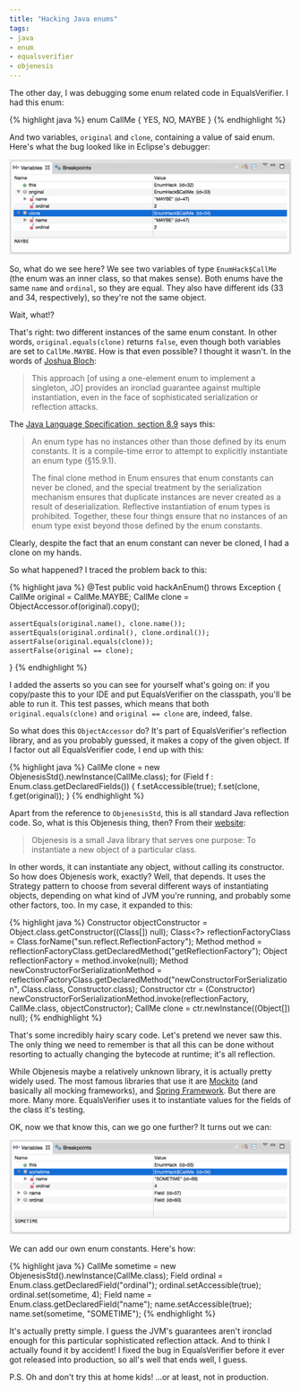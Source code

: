 ```yaml
---
title: "Hacking Java enums"
tags:
- java
- enum
- equalsverifier
- objenesis
---
```

The other day, I was debugging some enum related code in EqualsVerifier. I had this enum:

{% highlight java %}
enum CallMe { YES, NO, MAYBE }
{% endhighlight %}

And two variables, `original` and `clone`, containing a value of said enum. Here's what the bug looked like in Eclipse's debugger:

![Call Me Maybe](/images/2015-02-28-hacking-java-enums/CallMeMaybe.png)

So, what do we see here? We see two variables of type `EnumHack$CallMe` (the enum was an inner class, so that makes sense). Both enums have the same `name` and `ordinal`, so they are equal. They also have different ids (33 and 34, respectively), so they're not the same object.

Wait, what!?

That's right: two different instances of the same enum constant. In other words, `original.equals(clone)` returns `false`, even though both variables are set to `CallMe.MAYBE`. How is that even possible? I thought it wasn't. In the words of [Joshua Bloch](http://www.amazon.com/Effective-Java-Edition-Joshua-Bloch/dp/0321356683):

> This approach [of using a one-element enum to implement a singleton, JO] provides an ironclad guarantee against multiple instantiation, even in the face of sophisticated serialization or reflection attacks. 

The [Java Language Specification, section 8.9](http://docs.oracle.com/javase/specs/jls/se7/html/jls-8.html#jls-8.9) says this:

> An enum type has no instances other than those defined by its enum constants. It is a compile-time error to attempt to explicitly instantiate an enum type (§15.9.1).
> 
> The final clone method in Enum ensures that enum constants can never be cloned, and the special treatment by the serialization mechanism ensures that duplicate instances are never created as a result of deserialization. Reflective instantiation of enum types is prohibited. Together, these four things ensure that no instances of an enum type exist beyond those defined by the enum constants. 

Clearly, despite the fact that an enum constant can never be cloned, I had a clone on my hands.

So what happened? I traced the problem back to this:

{% highlight java %}
@Test
public void hackAnEnum() throws Exception {
    CallMe original = CallMe.MAYBE;
    CallMe clone = ObjectAccessor.of(original).copy();
    
    assertEquals(original.name(), clone.name());
    assertEquals(original.ordinal(), clone.ordinal());
    assertFalse(original.equals(clone));
    assertFalse(original == clone);
}
{% endhighlight %}

I added the asserts so you can see for yourself what's going on: if you copy/paste this to your IDE and put EqualsVerifier on the classpath, you'll be able to run it. This test passes, which means that both `original.equals(clone)` and `original == clone` are, indeed, false.

So what does this `ObjectAccessor` do? It's part of EqualsVerifier's reflection library, and as you probably guessed, it makes a copy of the given object. If I factor out all EqualsVerifier code, I end up with this:

{% highlight java %}
CallMe clone = new ObjenesisStd().newInstance(CallMe.class);
for (Field f : Enum.class.getDeclaredFields()) {
    f.setAccessible(true);
    f.set(clone, f.get(original));
}
{% endhighlight %}

Apart from the reference to `ObjenesisStd`, this is all standard Java reflection code. So, what is this Objenesis thing, then? From their [website](http://objenesis.org):

> Objenesis is a small Java library that serves one purpose: To instantiate a new object of a particular class.

In other words, it can instantiate any object, without calling its constructor. So how does Objenesis work, exactly? Well, that depends. It uses the Strategy pattern to choose from several different ways of instantiating objects, depending on what kind of JVM you're running, and probably some other factors, too. In my case, it expanded to this:

{% highlight java %}
Constructor<Object> objectConstructor =
    Object.class.getConstructor((Class[]) null);
Class<?> reflectionFactoryClass =
    Class.forName("sun.reflect.ReflectionFactory");
Method method = reflectionFactoryClass.getDeclaredMethod("getReflectionFactory");
Object reflectionFactory = method.invoke(null);
Method newConstructorForSerializationMethod =
    reflectionFactoryClass.getDeclaredMethod("newConstructorForSerialization", Class.class, Constructor.class);
Constructor<CallMe> ctr = (Constructor<CallMe>)
    newConstructorForSerializationMethod.invoke(reflectionFactory, CallMe.class, objectConstructor);
CallMe clone = ctr.newInstance((Object[]) null);
{% endhighlight %}

That's some incredibly hairy scary code. Let's pretend we never saw this. The only thing we need to remember is that all this can be done without resorting to actually changing the bytecode at runtime; it's all reflection.

While Objenesis maybe a relatively unknown library, it is actually pretty widely used. The most famous libraries that use it are [Mockito](http://mockito.org) (and basically all mocking frameworks), and [Spring Framework](http://projects.spring.io/spring-framework/). But there are more. Many more. EqualsVerifier uses it to instantiate values for the fields of the class it's testing.

OK, now we that know this, can we go one further? It turns out we can:

![Call Me Sometime](/images/2015-02-28-hacking-java-enums/CallMeSometime.png)

We can add our own enum constants. Here's how:

{% highlight java %}
CallMe sometime = new ObjenesisStd().newInstance(CallMe.class);
Field ordinal = Enum.class.getDeclaredField("ordinal");
ordinal.setAccessible(true);
ordinal.set(sometime, 4);
Field name = Enum.class.getDeclaredField("name");
name.setAccessible(true);
name.set(sometime, "SOMETIME");
{% endhighlight %}

It's actually pretty simple. I guess the JVM's guarantees aren't ironclad enough for this particular sophisticated reflection attack. And to think I actually found it by accident! I fixed the bug in EqualsVerifier before it ever got released into production, so all's well that ends well, I guess.

P.S. Oh and don't try this at home kids! ...or at least, not in production.

